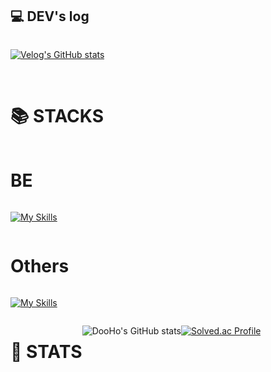
<!--
**ODooHo/ODooHO** is a ✨ _special_ ✨ repository because its `README.md` (this file) appears on your GitHub profile.

Here are some ideas to get you started:

- 🔭 I’m currently working on ...
- 🌱 I’m currently learning ...
- 👯 I’m looking to collaborate on ...
- 🤔 I’m looking for help with ...
- 💬 Ask me about ...
- 📫 How to reach me: ...
- 😄 Pronouns: ...
- ⚡ Fun fact: ...
-->
## 💻 DEV's log 
<div style="display:flex; flex-direction:row;">
        <a href="https://velog.io/@dhengh0205"></a>
<!--         <a href="https://doohopp.notion.site/c4ed26832dfe418cac420e32272a529f?pvs=4" target="_blank"><img src="https://img.shields.io/badge/notion-000000?style=for-the-badge&logo=notion&logoColor=white"/></a> -->
        
 [![Velog's GitHub stats](https://velog-readme-stats.vercel.app/api?name=dhengh0205)](https://github.com/dhengh0205/velog-readme-stats)
</div>
<br>
<div style="display:flex; flex-direction:row;"><h1>📚 STACKS</h1></div>

<div style="display:flex; flex-direction:row;"><h1>BE</h1></div>

[![My Skills](https://skillicons.dev/icons?i=java,kotlin,spring,mysql,postgres,mongodb,redis,kafka,selenium)](https://skillicons.dev)

<div style="display:flex; flex-direction:row;"><h1>Others</h1></div>

[![My Skills](https://skillicons.dev/icons?i=docker,aws,gcp,githubactions,react,vue)](https://skillicons.dev)


<div style="display:flex; flex-direction:row;">
<h1>🌱 STATS</h1>

![DooHo's GitHub stats](https://github-readme-stats.vercel.app/api?username=ODooHo&show_icons=true&theme=swift) 

[![Solved.ac Profile](http://mazassumnida.wtf/api/v2/generate_badge?boj=dhengh0205)](https://solved.ac/dhengh0205/)

</div>
